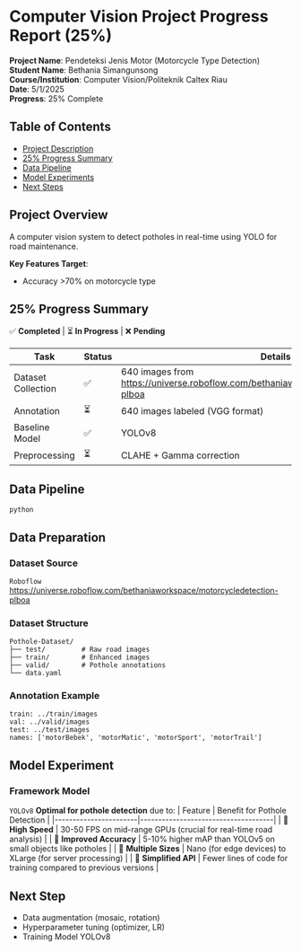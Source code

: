 # Computer Vision Project Progress Report (25%)

**Project Name**: Pendeteksi Jenis Motor (Motorcycle Type Detection)  
**Student Name**: Bethania Simangunsong  
**Course/Institution**: Computer Vision/Politeknik Caltex Riau  
**Date**: 5/1/2025  
**Progress**: 25% Complete  

## Table of Contents
- [Project Description](#project-description)
- [25% Progress Summary](#25-progress-summary)
- [Data Pipeline](#data-pipeline)
- [Model Experiments](#model-experiments)
- [Next Steps](#next-steps)

## Project Overview
A computer vision system to detect potholes in real-time using YOLO for road maintenance. 

**Key Features Target**:
- Accuracy >70% on motorcycle type

## 25% Progress Summary
✅ **Completed** | ⏳ **In Progress** | ❌ **Pending**

| Task                | Status | Details                          |
|---------------------|--------|----------------------------------|
| Dataset Collection  | ✅     | 640 images from https://universe.roboflow.com/bethaniaworkspace/motorcycledetection-plboa        |
| Annotation          | ⏳     | 640 images labeled (VGG format)  |
| Baseline Model      | ✅     | YOLOv8    |
| Preprocessing       | ⏳     | CLAHE + Gamma correction         |

## Data Pipeline
```python```
## Data Preparation
### Dataset Source
```Roboflow```
https://universe.roboflow.com/bethaniaworkspace/motorcycledetection-plboa
### Dataset Structure
    Pothole-Dataset/
    ├── test/         # Raw road images
    ├── train/        # Enhanced images
    ├── valid/        # Pothole annotations
    └── data.yaml

### Annotation Example
    train: ../train/images
    val: ../valid/images
    test: ../test/images
    names: ['motorBebek', 'motorMatic', 'motorSport', 'motorTrail']
## Model Experiment
### Framework Model 
```YOLOv8``` **Optimal for pothole detection** due to:
| Feature               | Benefit for Pothole Detection       |
|-----------------------|-------------------------------------|
| 🚀 **High Speed**     | 30-50 FPS on mid-range GPUs (crucial for real-time road analysis) |
| 🎯 **Improved Accuracy** | 5-10% higher mAP than YOLOv5 on small objects like potholes |
| 📱 **Multiple Sizes** | Nano (for edge devices) to XLarge (for server processing) |
| 🔧 **Simplified API** | Fewer lines of code for training compared to previous versions |

## Next Step
- Data augmentation (mosaic, rotation)
- Hyperparameter tuning (optimizer, LR)
- Training Model YOLOv8
